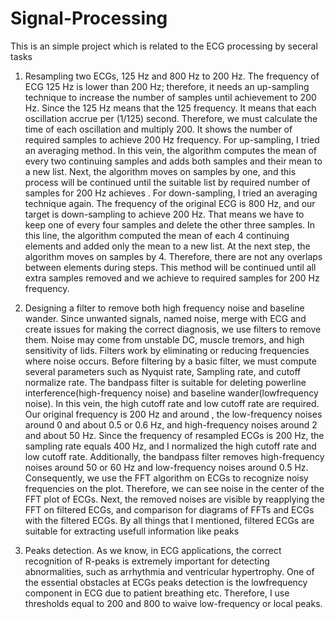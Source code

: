 # Signal-Processing

This is an simple project which is related to the ECG processing by seceral tasks
1) Resampling two ECGs, 125 Hz and 800 Hz to 200 Hz.
The frequency of ECG 125 Hz is lower than 200 Hz; therefore, it needs an up-sampling technique to increase the number of samples until achievement to 200 Hz. Since the 125 Hz means that the 125 frequency. It means that each oscillation accrue per (1/125) second. Therefore, we must calculate the time of each oscillation and multiply 200. It shows the
number of required samples to achieve 200 Hz frequency. For up-sampling, I tried an averaging method. In this vein, the algorithm computes the mean of every two continuing samples and adds both samples and their mean to a new list. Next, the algorithm moves on samples by one, and this process will be continued until the suitable list by required
number of samples for 200 Hz achieves . For down-sampling, I tried an averaging technique again. The frequency of the original ECG is 800 Hz, and our target is down-sampling to
achieve 200 Hz. That means we have to keep one of every four samples and delete the other three samples. In this line, the algorithm computed the mean of each 4 continuing elements and added only the mean to a new list. At the next step, the algorithm moves on samples by 4. Therefore, there are not any overlaps between elements during steps. This
method will be continued until all extra samples removed and we achieve to required samples for 200 Hz frequency.

2) Designing a filter to remove both high frequency noise and baseline wander.
Since unwanted signals, named noise, merge with ECG and create issues for making the correct diagnosis, we use filters to remove them. Noise may come from unstable DC, muscle
tremors, and high sensitivity of lids. Filters work by eliminating or reducing frequencies where noise occurs. Before filtering by a basic filter, we must compute several parameters such as Nyquist rate, Sampling rate, and cutoff normalize rate. The bandpass filter is suitable for deleting powerline interference(high-frequency noise) and baseline wander(lowfrequency noise). In this vein, the high cutoff rate and low cutoff rate are required. Our original frequency is 200 Hz and around , the low-frequency noises around 0 and about 0.5 or 0.6 Hz, and high-frequency noises around 2 and about 50 Hz. Since the frequency of resampled ECGs is 200 Hz, the sampling rate equals 400 Hz, and I normalized the high cutoff rate and low cutoff rate. Additionally, the bandpass filter removes high-frequency noises around 50 or 60 Hz and low-frequency noises around 0.5 Hz. Consequently, we use the FFT algorithm on ECGs to recognize noisy frequencies on the plot. Therefore, we can see noise in the center of the FFT plot of ECGs. Next, the removed noises are visible by reapplying the FFT on filtered ECGs, and comparison for diagrams of FFTs and ECGs with the filtered ECGs. By all things that I mentioned, filtered ECGs are suitable for extracting usefull information like peaks

3) Peaks detection.
As we know, in ECG applications, the correct recognition of R-peaks is extremely important for detecting abnormalities, such as arrhythmia and ventricular hypertrophy. One of
the essential obstacles at ECGs peaks detection is the lowfrequency component in ECG due to patient breathing etc. Therefore, I use thresholds equal to 200 and 800 to waive low-frequency or local peaks.
